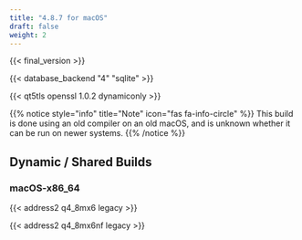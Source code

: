 ```yaml
---
title: "4.8.7 for macOS"
draft: false
weight: 2
---
```


{{< final_version >}}

{{< database_backend "4" "sqlite" >}}

{{< qt5tls openssl 1.0.2 dynamiconly >}}

{{% notice style="info" title="Note"  icon="fas fa-info-circle" %}}
This build is done using an old compiler on an old macOS, and is unknown whether it can be run on newer systems.
{{% /notice %}}

## Dynamic / Shared Builds

### macOS-x86_64

{{< address2 q4_8mx6 legacy >}}

{{< address2 q4_8mx6nf legacy >}}
